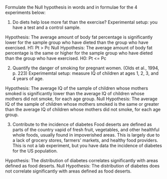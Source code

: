 Formulate the Null hypothesis in words and in formulae for the 4 experiments below:

1. Do diets help lose more fat than the exercise?
Experimental setup: you have a test and a control sample.

Hypothesis: 
    The average amount of body fat percentage is significantly lower for the sample group who have dieted than the group who have
    exercised. 
    H1: Pt > Pc
Null Hypothesis: 
    The average amount of body fat percentage is the same or higher for the sample group who have dieted than the group who have 
    exercised.
    H0: Pt <= Pc

2. Quantify the danger of smoking for pregnant women. (Olds et al., 1994, p. 223)
Experimemtal setup: measure IQ of children at ages 1, 2, 3, and 4 years of age.

Hypothesis: 
    The average IQ of the sample of children whose mothers smoked is significantly lower than the average IQ of children whose 
    mothers did not smoke, for each age group. 
Null Hypothesis: 
    The average IQ of the sample of children whose mothers smoked is the same or greater than the average IQ of children whose 
    mothers did not smoke, for each age group. 
            
3. Contribute to the incidence of diabetes 
Food deserts are defined as parts of the country vapid of fresh fruit, vegetables, and other healthful whole foods, usually found 
in impoverished areas. This is largely due to a lack of grocery stores, farmers' markets, and healthy food providers.
This is not a lab experiment, but you have data the incidence of diabetes for the US population.

Hypothesis:
    The distribution of diabetes correlates significantly with areas defined as food deserts.
Null Hypothesis:
    The distribution of diabetes does not correlate significantly with areas defined as food deserts.
